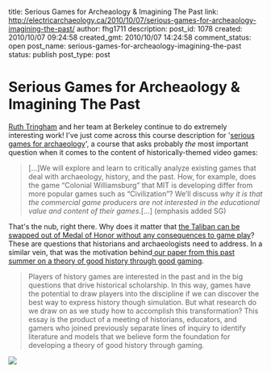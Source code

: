 title: Serious Games for Archeaology & Imagining The Past
link: http://electricarchaeology.ca/2010/10/07/serious-games-for-archeaology-imagining-the-past/
author: fhg1711
description: 
post_id: 1078
created: 2010/10/07 09:24:58
created_gmt: 2010/10/07 14:24:58
comment_status: open
post_name: serious-games-for-archeaology-imagining-the-past
status: publish
post_type: post

# Serious Games for Archeaology & Imagining The Past

[Ruth Tringham](http://anthropology.berkeley.edu/tringham.html) and her team at Berkeley continue to do extremely interesting work! I've just come across this course description for '[serious games for archaeology](http://anthropology.berkeley.edu/programs/courses/course_details.php?id=313)', a course that asks probably *the* most important question when it comes to the content of historically-themed video games: 

> [...]We will explore and learn to critically analyze existing games that deal with archaeology, history, and the past. How, for example, does the game “Colonial Williamsburg” that MIT is developing differ from more popular games such as “Civilization”? We’ll discuss _why it is that the commercial game producers are not interested in the educational value and content of their games_.[...] (emphasis added SG)

That's the nub, right there. Why does it matter that [the Taliban can be swapped out of Medal of Honor without any consequences to game play](http://www.wired.com/gamelife/2010/10/medal-of-honor-taliban-2/)? These are questions that historians and archaeologists need to address. In a similar vein, that was the motivation behind[ our paper from this past summer on a theory of good history through good gaming](http://muse.jhu.edu/journals/can/summary/v090/90.2.kee.html). 

> Players of history games are interested in the past and in the big questions that drive historical scholarship. In this way, games have the potential to draw players into the discipline if we can discover the best way to express history though simulation. But what research do we draw on as we study how to accomplish this transformation? This essay is the product of a meeting of historians, educators, and gamers who joined previously separate lines of inquiry to identify literature and models that we believe form the foundation for developing a theory of good history through gaming.

![](http://www.wired.com/images_blogs/gamelife/2010/10/medal-of-honor-taliban.jpg)